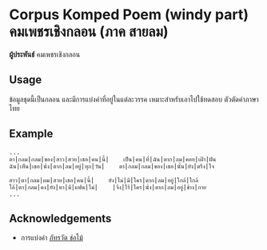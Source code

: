 # Corpus Komped Poem (windy part) คมเพชรเชิงกลอน (ภาค สายลม)

**ผู้ประพันธ์** คมเพชรเชิงกลอน

## Usage
ข้อมูลชุดนี้เป็นกลอน และมีการแบ่งคำที่อยู่ในแต่ละวรรค เหมาะสำหรับเอาไปใช้ทดสอบ
ตัวตัดคำภาษาไทย

## Example
```
...
ตา|กลม|กลม|ของ|สาว|สวย|เธอ|คน|นี้|    เป็น|คน|ที่|ฉัน|ตาก|ลม|คอย|เฝ้า|ฝัน
ฉัน|เห็น|เธอ|นั่ง|ตาก|ลม|อยู่|ทุก|วัน|    ตา|กลม|กลม|ของ|เธอ|นั้น|ยัง|ตรึง|ใจ

สาว|ตา|กลม|ผม|สวย|เธอ|คน|นี้|    ยัง|ไม่|มี|ใคร|ตาก|ลม|อยู่|ใกล้|ใกล้
โอ้|ตา|กลม|คง|ยัง|หา|มี|แฟน|ไม่|    |จึง|ไร้|ใคร|นั่ง|ตาก|ลม|อยู่|ข้าง|กาย
...
```

## Acknowledgements
- การแบ่งคำ [ภัทรวัต ช่อไม้](http://pat.chormai.org/#!/)